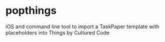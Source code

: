 # popthings
iOS and command line tool to import a TaskPaper template with placeholders into Things by Cultured Code

